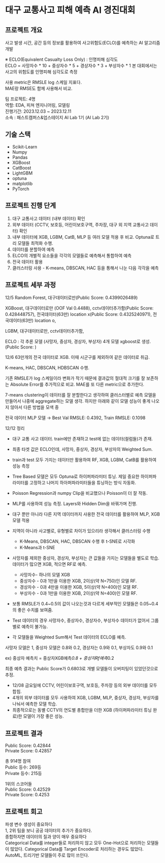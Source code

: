 # 대구 교통사고 피해 예측 AI 경진대회
## 프로젝트 개요
사고 발생 시간, 공간 등의 정보를 활용하여 사고위험도(ECLO)를 예측하는 AI 알고리즘 개발  

※ ECLO(Equivalent Casualty Loss Only) : 인명피해 심각도  
ECLO = 사망자수 * 10 + 중상자수 * 5 + 경상자수 * 3 + 부상자수 * 1 본 대회에서는 사고의 위험도를 인명피해 심각도로 측정  

사용 metric은 RMSLE log 스케일 지표다.    
MAE랑 RMSE도 함께 사용해서 비교. 

팀 프로젝트: 4명   
역할: EDA, 피쳐 엔지니어링, 모델링  
진행기간: 2023.12.03 ~ 2023.12.11  
소속 : 패스트캠퍼스&업스테이지 AI Lab 1기 (AI Lab 2기)  


## 기술 스택
+ Scikit-Learn
+ Numpy
+ Pandas
+ XGBoost
+ CatBoost
+ LightGBM
+ optuna
+ matplotlib
+ PyTorch  


## 프로젝트 진행 단계  
1. 대구 교통사고 데이터 (내부 데이터) 확인  
2. 외부 데이터 (CCTV, 보호등, 어린이보호구역, 주차장, 대구 외 지역 교통사고 데이터) 확인  
3. 내부 데이터에 XGB, LGBM, CatB, MLP 등 여러 모델 적용 후 비교. Optuna로 트리 모델들 최적화 수행.  
4. 데이터를 분할하여 예측  
5. ELCO의 개별적 요소들을 각각의 모델들로 예측해서 통합하여 예측  
6. 전국 데이터 활용  
7. 클러스터링 사용 - K-means, DBSCAN, HAC 등을 통해서 나눈 다음 각각을 예측    

## 프로젝트 세부 과정  
12/5
Random Forest, 대구데이터로만(Public Score: 0.4399026489)

XGBoost, 대구데이터로만 (OOF Val 0.4488), cctv데이터추가함(Public Score: 0.428448757), 전국데이터(63만) location x(Public Score: 0.4325240971), 전국데이터(63만) location o, 

LGBM, 대구데이터로만, cctv데이터추가함,

ECLO : 각 추론 모델 (사망자, 중상자, 경상자, 부상자) 4개 모델 xgboost로 생성. (Public Score: )

12/6
63만개의 전국 데이터로 XGB. 이때 시군구를 제외하여 같은 데이터로 취급.

K-means, HAC, DBSCAN, HDBSCAN 수행.

기존 RMSLE가 log 스케일이라 변화가 작기 때문에 결과값의 절대적 크기를 잘 보존하는 Absolute Error를 추가적으로 비교. MAE를 또 다른 metric으로 추가한다.

7-means clustering이 데이터를 잘 분할한다고 생각하여 클러스터별로 예측 모델을 만들어서 나중에 aggregate하는 모델 생각. 하지만 아래와 같이 모델 성능이 좋게 나오지 않아서 다른 방법을 모색 중

전국 데이터 MLP 모델 → Best Val RMSLE: 0.4392, Train RMSLE: 0.1098 

12/12 정리
- 대구 교통 사고 데이터. train에만 존재하고 test에 없는 데이터(컬럼들)가 존재.
- 최종 타겟 값은 ECLO인데, 사망자, 중상자, 경상자, 부상자의 Weighted Sum.
- train과 test 모두 가지는 데이터만 활용하여 RF, XGB, LGBM, CatB를 활용하여 성능 측정
- Tree Based 모델은 모두 Optuna로 하이퍼파라미터 튜닝. 제일 중요한 하이퍼파라미터를 고정하고 나머지 하아퍼파라미터들을 튜닝하는 방식 자동화.
- Poisson Regression과 numpy Clip을 비교했으나 Poisson이 더 잘 작동.
- MLP를 사용하여 성능 측정. Layers와 Hidden Dim을 바꿔가며 진행.
- 대구 뿐만 아니라 다른 지역 데이터까지 사용한 전국 데이터를 활용하여 MLP, XGB 모델 적용
- 지역이 아니라 사고별로, 유형별로 차이가 있으리라 생각해서 클러스터링 수행
    - K-Means, DBSCAN, HAC, DBSCAN 수행 후 t-SNE로 시각화
    - K-Means과 t-SNE

- 사망자를 제외한 중상자, 경상자, 부상자는 큰 값들을 가지는 모델들을 별도로 학습. 데이터가 많으면 XGB, 적으면 RF로 예측.
    - 사망자수- 하나의 모델 XGB
    - 중상자수 - 0과 1만을 이용한 XGB, 2이상(약 N=750)인 모델 RF.
    - 경상자수 - 0과 4만을 이용한 XGB, 5이상(약 N=400)인 모델 RF.
    - 부상자수 - 0과 1만을 이용한 XGB, 2이상(약 N=400)인 모델 RF.
- 보통 RMSLE가 0.4~0.5의 값이 나오는것과 다르게 세부적인 모델들은 0.05~0.4의 좋은 수치를 보여줌.
- Test 데이터의 경우 사망자수, 중상자수, 경상자수, 부상자수 데이터가 없어서 그룹별로 예측이 불가능.
- 각 모델들을 Weighted Sum해서 Test 데이터의 ECLO를 예측.

사망자 모델은 1, 중상자 모델은 0.8와 0.2, 경상자는 0.9와 0.1, 부상자도 0.9와 0.1

ex) 중상자 예측치 = 중상자XGB예측*0.8 + 중상자Rf예측*0.2

최종 예측 결과는 Public Score가 0.6803로 개별 모델들이 오버피팅이 있었던것으로 추정.  

- 12/08 금요일에 CCTV, 어린이보호구역, 보호등, 주차장 등의 외부 데이터를 모두 합침.
- 4개의 외부 데이터를 모두 사용하여 XGB, LGBM, MLP, 중상자, 경상자, 부상자를 나눠서 예측한 모델 학습.
- 최종적으로는 동별 CCTV의 연도별 총합만을 더한 XGB (하이퍼파라미터 튜닝 완료)한 모델이 가장 좋은 성능.

## 프로젝트 결과  
Public Score: 0.42844  
Private Score: 0.42857  

총 914명 참여  
Public 등수: 269등  
Private 등수: 215등  


1위의 스코어들  
Public Score: 0.42529  
Private Score: 0.4253  


## 프로젝트 회고  
파생 변수 생성이 중요하다  
1, 2위 팀을 보니 공공 데이터의 추가가 중요하다.  
종합하자면 데이터의 질과 양이 매우 중요하다  
Categorical Data를 integer들로 처리하지 않고 모두 One-Hot으로 처리하는 모델들이 많았다.
Categorical Data를 Target Encoder로 처리하는 경우도 많았다.
AutoML, 트리기반 모델들이 주로 많이 쓰인다.


